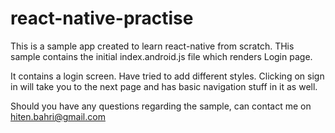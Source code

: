 # react-native-practise

This is a sample app created to learn react-native from scratch.
THis sample contains the initial index.android.js file which renders Login page.

It contains a login screen. Have tried to add different styles.
Clicking on sign in will take you to the next page and has basic navigation stuff in it as well.

Should you have any questions regarding the sample, can contact me on hiten.bahri@gmail.com

